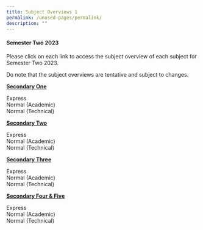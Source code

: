 ```yaml
---
title: Subject Overviews 1
permalink: /unused-pages/permalink/
description: ""
---
```

<h4><strong>Semester Two 2023</strong></h4>
<p>Please click on each link to access the subject overview of each subject for Semester Two 2023.</p>
<p>Do note that the subject overviews are tentative and subject to changes.</p>

<p><b><u>Secondary One</u></b></p>
Express<br>
Normal (Academic)<br>
Normal (Technical)<br>
<p><b><u>Secondary Two</u></b></p>
Express<br>
Normal (Academic)<br>
Normal (Technical)<br>
<p><b><u>Secondary Three</u></b></p>
Express<br>
Normal (Academic)<br>
Normal (Technical)<br>
<p><b><u>Secondary Four &amp; Five</u></b></p>
Express<br>
Normal (Academic)<br>
Normal (Technical)<br>




